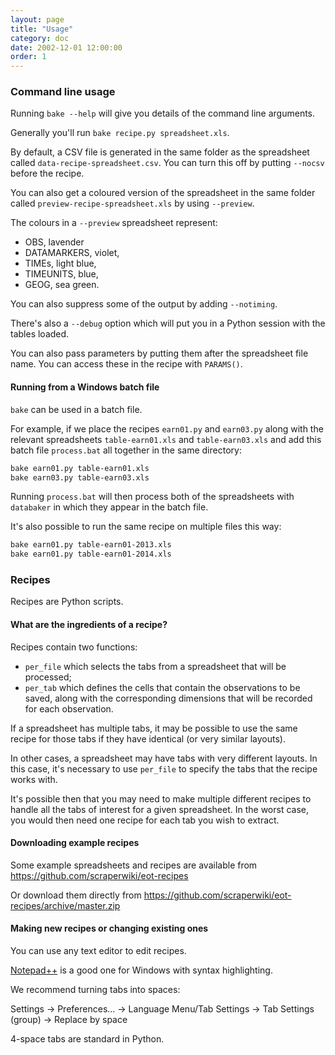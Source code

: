 ```yaml
---
layout: page
title: "Usage"
category: doc
date: 2002-12-01 12:00:00
order: 1
---
```


### Command line usage

Running `bake --help` will give you details of the command line arguments.

Generally you'll run `bake recipe.py spreadsheet.xls`.

By default, a CSV file is generated in the same folder as the spreadsheet called `data-recipe-spreadsheet.csv`. You can turn this off by putting `--nocsv` before the recipe.

You can also get a coloured version of the spreadsheet in the same folder called `preview-recipe-spreadsheet.xls` by using `--preview`.

The colours in a `--preview` spreadsheet represent:

* OBS, lavender
* DATAMARKERS, violet,
* TIMEs, light blue,
* TIMEUNITS, blue,
* GEOG, sea green.

You can also suppress some of the output by adding `--notiming`.

There's also a `--debug` option which will put you in a Python session with the tables loaded.

You can also pass parameters by putting them after the spreadsheet file name. You can access these in the recipe with `PARAMS()`.

#### Running from a Windows batch file

`bake` can be used in a batch file.

For example, if we place the recipes `earn01.py` and `earn03.py`
along with the relevant spreadsheets `table-earn01.xls` and
`table-earn03.xls` and add this batch file `process.bat` all
together in the same directory:

```sh
bake earn01.py table-earn01.xls
bake earn03.py table-earn03.xls
```

Running `process.bat` will then process both of the spreadsheets
with `databaker` in which they appear in the batch file.

It's also possible to run the same recipe on multiple files this way:

```sh
bake earn01.py table-earn01-2013.xls
bake earn01.py table-earn01-2014.xls
```

### Recipes

Recipes are Python scripts.

#### What are the ingredients of a recipe?

Recipes contain two functions:

* `per_file` which selects the tabs from a
  spreadsheet that will be processed;
* `per_tab` which defines the cells that contain the observations to be saved,
  along with the corresponding dimensions that will be recorded for each
  observation.

If a spreadsheet has multiple tabs, it may be possible to use the same
recipe for those tabs if they have identical (or very similar layouts).

In other cases, a spreadsheet may have tabs with very different layouts.
In this case, it's necessary to use `per_file` to specify the tabs that
the recipe works with.

It's possible then that you may need to make multiple different recipes
to handle all the tabs of interest for a given spreadsheet. In the worst
case, you would then need one recipe for each tab you wish to extract.

#### Downloading example recipes

Some example spreadsheets and recipes are available from https://github.com/scraperwiki/eot-recipes

Or download them directly from https://github.com/scraperwiki/eot-recipes/archive/master.zip

#### Making new recipes or changing existing ones

You can use any text editor to edit recipes.

[Notepad++](http://notepad-plus-plus.org/) is a good one for Windows with syntax highlighting.

We recommend turning tabs into spaces:

Settings -> Preferences... -> Language Menu/Tab Settings -> Tab Settings (group) -> Replace by space

4-space tabs are standard in Python.

